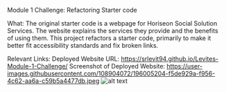 Module 1 Challenge: Refactoring Starter code

What:
The original starter code is a webpage for Horiseon Social Solution Services. The website explains the services they provide and the benefits of using them.
This project refactors a starter code, primarily to make it better fit accessibility standards and fix broken links.

Relevant Links:
Deployed Website URL: https://srlevit94.github.io/Levites-Module-1-Challenge/
Screenshot of Deployed Website: https://user-images.githubusercontent.com/108904072/196005204-f5de929a-f956-4c62-aa6a-c59b5a4477db.jpeg
![alt text](https://user-images.githubusercontent.com/108904072/196005204-f5de929a-f956-4c62-aa6a-c59b5a4477db.jpeg)
